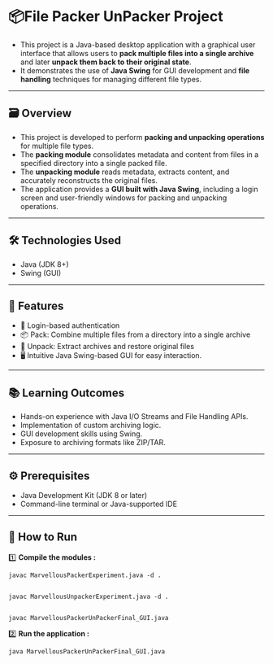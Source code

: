 # <h1>📦File Packer UnPacker Project </h1>

- This project is a Java-based desktop application with a graphical user interface that allows users to **pack multiple files into a single archive** and later **unpack them back to their original state**.  
- It demonstrates the use of **Java Swing** for GUI development and **file handling** techniques for managing different file types.

---
## 🗃️ Overview


- This project is developed to perform **packing and unpacking operations** for multiple file types.  
- The **packing module** consolidates metadata and content from files in a specified directory into a single packed file.  
- The **unpacking module** reads metadata, extracts content, and accurately reconstructs the original files.  
- The application provides a **GUI built with Java Swing**, including a login screen and user-friendly windows for packing and unpacking operations.

---
## 🛠 Technologies Used
- Java (JDK 8+)
- Swing (GUI)

---


## 💫 Features


- 🔑 Login-based authentication  
- 📦 Pack: Combine multiple files from a directory into a single archive  
- 📂 Unpack: Extract archives and restore original files  
- 🖥️ Intuitive Java Swing-based GUI for easy interaction.

---

## 📚 Learning Outcomes
- Hands-on experience with Java I/O Streams and File Handling APIs.
- Implementation of custom archiving logic.
- GUI development skills using Swing.
- Exposure to archiving formats like ZIP/TAR.
----


## ⚙️ Prerequisites


- Java Development Kit (JDK 8 or later)  
- Command-line terminal or Java-supported IDE

---
## 🚀 How to Run  

1️⃣ **Compile the modules :**
    
    javac MarvellousPackerExperiment.java -d .


    javac MarvellousUnpackerExperiment.java -d .


    javac MarvellousPackerUnPackerFinal_GUI.java

2️⃣ **Run the application :**

    
    java MarvellousPackerUnPackerFinal_GUI.java





